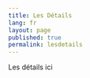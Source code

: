 ```yaml
---
title: Les Détails
lang: fr
layout: page
published: true
permalink: lesdetails
---
```




Les détails ici
